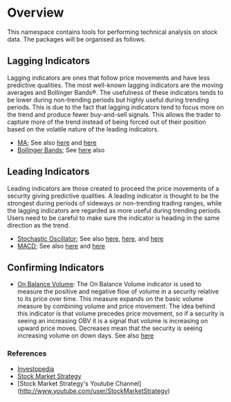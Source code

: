 
# Overview

This namespace contains tools for performing technical analysis on stock data. The packages will be organised as follows.


## Lagging Indicators

Lagging indicators are ones that follow price movements and have less predictive qualities. The most well-known lagging indicators are the moving averages and Bollinger Bands®. The usefulness of these indicators tends to be lower during non-trending periods but highly useful during trending periods. This is due to the fact that lagging indicators tend to focus more on the trend and produce fewer buy-and-sell signals. This allows the trader to capture more of the trend instead of being forced out of their position based on the volatile nature of the leading indicators.

- [MA](https://www.stock-market-strategy.com/tutorials/moving-averages-ma); See also [here](http://www.youtube.com/watch?v=L3EzXzofRtI) and [here](http://www.youtube.com/watch?v=zRD9Ob9yCvs)
- [Bollinger Bands](http://www.stock-market-strategy.com/education/technical-analysis/bollinger-bands/); See [here](http://www.stock-market-strategy.com/education/technical-analysis/bollinger-bands/) also

## Leading Indicators

Leading indicators are those created to proceed the price movements of a security giving predictive qualities. A leading indicator is thought to be the strongest during periods of sideways or non-trending trading ranges, while the lagging indicators are regarded as more useful during trending periods. Users need to be careful to make sure the indicator is heading in the same direction as the trend.

- [Stochastic Oscillator](http://www.stock-market-strategy.com/education/technical-analysis/stochastic); See also [here](http://www.youtube.com/watch?v=1TBZlB2xKUE), [here](http://www.youtube.com/watch?v=88n-a3rUmJQ), and [here](http://stockcharts.com/school/doku.php?id=chart_school:technical_indicators:stochastic_oscillator)
- [MACD](http://www.stock-market-strategy.com/education/technical-analysis/moving-average-convergence-divergence-macd/); See also [here](http://www.youtube.com/watch?v=L-cB_zZcpks) and [here](http://www.youtube.com/watch?v=UfQtU4Vl4JQ)


## Confirming Indicators

- [On Balance Volume](http://www.investopedia.com/university/indicator_oscillator/ind_osc2.asp): The On Balance Volume indicator is used to measure the positive and negative flow of volume in a security relative to its price over time. This measure expands on the basic volume measure by combining volume and price movement. The idea behind this indicator is that volume precedes price movement, so if a security is seeing an increasing OBV it is a signal that volume is increasing on upward price moves. Decreases mean that the security is seeing increasing volume on down days. See also [here](http://stockcharts.com/school/doku.php?id=chart_school:technical_indicators:on_balance_volume)


### References

- [Investopedia](http://www.investopedia.com)
- [Stock Market Strategy](http://www.stock-market-strategy.com)
- [Stock Market Strategy's Youtube Channel] (http://www.youtube.com/user/StockMarketStrategy)
